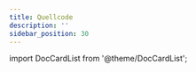 ```yaml
---
title: Quellcode
description: ''
sidebar_position: 30
---
```


import DocCardList from '@theme/DocCardList';

<DocCardList />